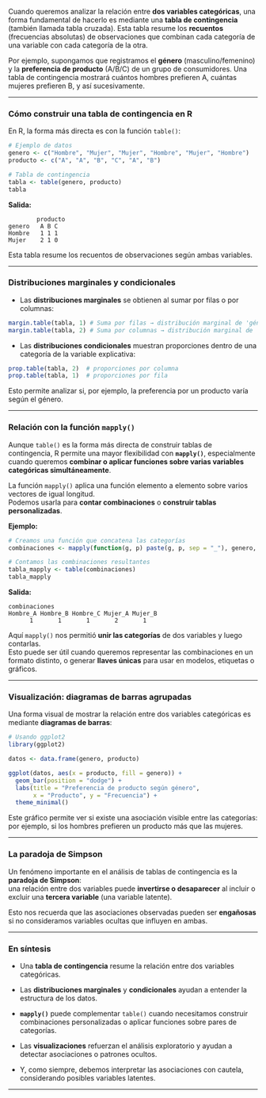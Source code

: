 
Cuando queremos analizar la relación entre **dos variables categóricas**, una forma fundamental de hacerlo es mediante una **tabla de contingencia** (también llamada tabla cruzada). Esta tabla resume los **recuentos** (frecuencias absolutas) de observaciones que combinan cada categoría de una variable con cada categoría de la otra.

Por ejemplo, supongamos que registramos el **género** (masculino/femenino) y la **preferencia de producto** (A/B/C) de un grupo de consumidores. Una tabla de contingencia mostrará cuántos hombres prefieren A, cuántas mujeres prefieren B, y así sucesivamente.

---

### Cómo construir una tabla de contingencia en R

En R, la forma más directa es con la función `table()`:

```R
# Ejemplo de datos
genero <- c("Hombre", "Mujer", "Mujer", "Hombre", "Mujer", "Hombre")
producto <- c("A", "A", "B", "C", "A", "B")

# Tabla de contingencia
tabla <- table(genero, producto)
tabla
```

**Salida:**

```
        producto
genero   A B C
Hombre   1 1 1
Mujer    2 1 0
```

Esta tabla resume los recuentos de observaciones según ambas variables.

---

### Distribuciones marginales y condicionales

- Las **distribuciones marginales** se obtienen al sumar por filas o por columnas:
    

```R
margin.table(tabla, 1) # Suma por filas → distribución marginal de 'género'
margin.table(tabla, 2) # Suma por columnas → distribución marginal de 'producto'
```

- Las **distribuciones condicionales** muestran proporciones dentro de una categoría de la variable explicativa:
    

```R
prop.table(tabla, 2)  # proporciones por columna
prop.table(tabla, 1)  # proporciones por fila
```

Esto permite analizar si, por ejemplo, la preferencia por un producto varía según el género.

---

### Relación con la función `mapply()`

Aunque `table()` es la forma más directa de construir tablas de contingencia, R permite una mayor flexibilidad con **`mapply()`**, especialmente cuando queremos **combinar o aplicar funciones sobre varias variables categóricas simultáneamente**.

La función `mapply()` aplica una función elemento a elemento sobre varios vectores de igual longitud.  
Podemos usarla para **contar combinaciones** o **construir tablas personalizadas**.

**Ejemplo:**

```R
# Creamos una función que concatena las categorías
combinaciones <- mapply(function(g, p) paste(g, p, sep = "_"), genero, producto)

# Contamos las combinaciones resultantes
tabla_mapply <- table(combinaciones)
tabla_mapply
```

**Salida:**

```
combinaciones
Hombre_A Hombre_B Hombre_C Mujer_A Mujer_B 
      1       1       1       2       1 
```

Aquí `mapply()` nos permitió **unir las categorías** de dos variables y luego contarlas.  
Esto puede ser útil cuando queremos representar las combinaciones en un formato distinto, o generar **llaves únicas** para usar en modelos, etiquetas o gráficos.

---

### Visualización: diagramas de barras agrupadas

Una forma visual de mostrar la relación entre dos variables categóricas es mediante **diagramas de barras**:

```R
# Usando ggplot2
library(ggplot2)

datos <- data.frame(genero, producto)

ggplot(datos, aes(x = producto, fill = genero)) +
  geom_bar(position = "dodge") +
  labs(title = "Preferencia de producto según género",
       x = "Producto", y = "Frecuencia") +
  theme_minimal()
```

Este gráfico permite ver si existe una asociación visible entre las categorías:  
por ejemplo, si los hombres prefieren un producto más que las mujeres.

---

### La paradoja de Simpson

Un fenómeno importante en el análisis de tablas de contingencia es la **paradoja de Simpson**:  
una relación entre dos variables puede **invertirse o desaparecer** al incluir o excluir una **tercera variable** (una variable latente).

Esto nos recuerda que las asociaciones observadas pueden ser **engañosas** si no consideramos variables ocultas que influyen en ambas.

---

### En síntesis

- Una **tabla de contingencia** resume la relación entre dos variables categóricas.
    
- Las **distribuciones marginales** y **condicionales** ayudan a entender la estructura de los datos.
    
- **`mapply()`** puede complementar `table()` cuando necesitamos construir combinaciones personalizadas o aplicar funciones sobre pares de categorías.
    
- Las **visualizaciones** refuerzan el análisis exploratorio y ayudan a detectar asociaciones o patrones ocultos.
    
- Y, como siempre, debemos interpretar las asociaciones con cautela, considerando posibles variables latentes.
    

---
